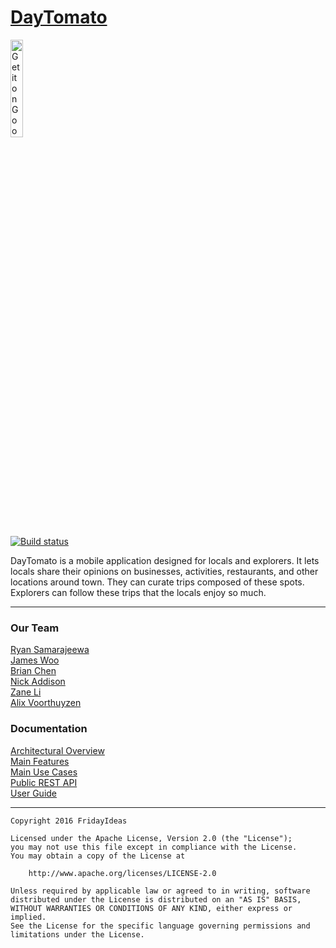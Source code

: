 # [DayTomato](https://fridayideas.github.io/)

<a href='https://play.google.com/store/apps/details?id=com.fridayideas.daytomato&utm_source=global_co&utm_medium=prtnr&utm_content=Mar2515&utm_campaign=PartBadge&pcampaignid=MKT-Other-global-all-co-prtnr-py-PartBadge-Mar2515-1'><img alt='Get it on Google Play' width="20%" src='https://play.google.com/intl/en_us/badges/images/generic/en_badge_web_generic.png'/></a>

[![Build status](https://ci.appveyor.com/api/projects/status/2gtjg5xstixqu8c3?svg=true)](https://ci.appveyor.com/project/james-woo/daytomato)

DayTomato is a mobile application designed for locals and explorers. It lets locals share their opinions on businesses, activities, restaurants, and other locations around town. They can curate trips composed of these spots. Explorers can follow these trips that the locals enjoy so much.

---

### Our Team
[Ryan Samarajeewa](https://github.com/ryansama)<br />
[James Woo](https://github.com/james-woo)<br />
[Brian Chen](https://github.com/ToucheSir)<br />
[Nick Addison](https://github.com/addisonnick)<br />
[Zane Li](https://github.com/Zanelib1)<br />
[Alix Voorthuyzen](https://github.com/alixvoor)<br />

### Documentation
[Architectural Overview](https://docs.google.com/presentation/d/1t4Ov2VW7ZXqcUSvIqzzz1BZWfQ8kaZPr_QZloVf0Y1k/edit?usp=sharing)  
[Main Features](https://github.com/fridayideas/daytomato/wiki/Features-List)  
[Main Use Cases](https://drive.google.com/open?id=0B6iCv6f-iYt0OG1GeVFJdlV0SWM)  
[Public REST API](https://github.com/fridayideas/daytomatoserver)  
[User Guide](https://github.com/fridayideas/daytomato/wiki/User-Guide)

---

    Copyright 2016 FridayIdeas

    Licensed under the Apache License, Version 2.0 (the "License");
    you may not use this file except in compliance with the License.
    You may obtain a copy of the License at

        http://www.apache.org/licenses/LICENSE-2.0

    Unless required by applicable law or agreed to in writing, software
    distributed under the License is distributed on an "AS IS" BASIS,
    WITHOUT WARRANTIES OR CONDITIONS OF ANY KIND, either express or implied.
    See the License for the specific language governing permissions and
    limitations under the License.
